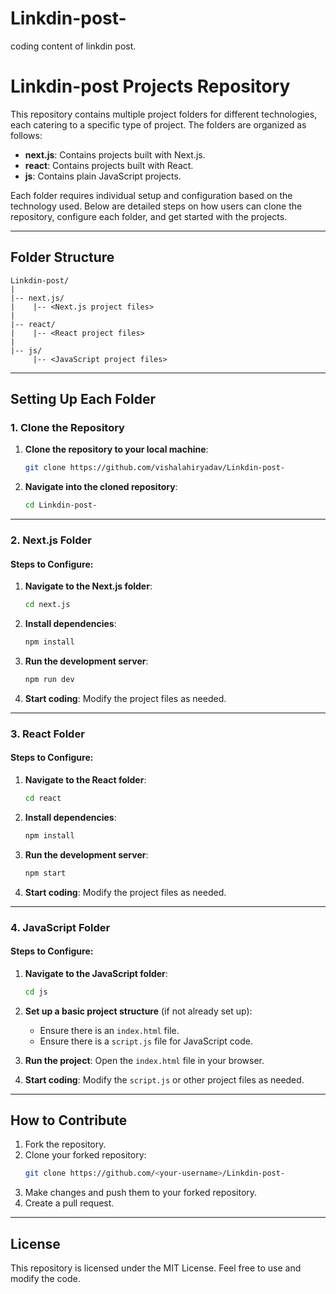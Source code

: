 # Linkdin-post-
coding content of linkdin post.

# Linkdin-post Projects Repository

This repository contains multiple project folders for different technologies, each catering to a specific type of project. The folders are organized as follows:

- **next.js**: Contains projects built with Next.js.
- **react**: Contains projects built with React.
- **js**: Contains plain JavaScript projects.

Each folder requires individual setup and configuration based on the technology used. Below are detailed steps on how users can clone the repository, configure each folder, and get started with the projects.

---

## Folder Structure

```
Linkdin-post/
|
|-- next.js/
|    |-- <Next.js project files>
|
|-- react/
|    |-- <React project files>
|
|-- js/
     |-- <JavaScript project files>
```

---

## Setting Up Each Folder

### **1. Clone the Repository**

1. **Clone the repository to your local machine**:
   ```bash
   git clone https://github.com/vishalahiryadav/Linkdin-post-
   ```

2. **Navigate into the cloned repository**:
   ```bash
   cd Linkdin-post-
   ```

---

### **2. Next.js Folder**

#### Steps to Configure:

1. **Navigate to the Next.js folder**:
   ```bash
   cd next.js
   ```

2. **Install dependencies**:
   ```bash
   npm install
   ```

3. **Run the development server**:
   ```bash
   npm run dev
   ```

4. **Start coding**: Modify the project files as needed.

---

### **3. React Folder**

#### Steps to Configure:

1. **Navigate to the React folder**:
   ```bash
   cd react
   ```

2. **Install dependencies**:
   ```bash
   npm install
   ```

3. **Run the development server**:
   ```bash
   npm start
   ```

4. **Start coding**: Modify the project files as needed.

---

### **4. JavaScript Folder**

#### Steps to Configure:

1. **Navigate to the JavaScript folder**:
   ```bash
   cd js
   ```

2. **Set up a basic project structure** (if not already set up):
   - Ensure there is an `index.html` file.
   - Ensure there is a `script.js` file for JavaScript code.

3. **Run the project**:
   Open the `index.html` file in your browser.

4. **Start coding**: Modify the `script.js` or other project files as needed.

---

## How to Contribute

1. Fork the repository.
2. Clone your forked repository:
   ```bash
   git clone https://github.com/<your-username>/Linkdin-post-
   ```
3. Make changes and push them to your forked repository.
4. Create a pull request.

---

## License

This repository is licensed under the MIT License. Feel free to use and modify the code.

